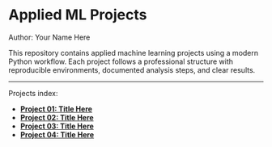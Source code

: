 # Applied ML Projects

Author: Your Name Here

This repository contains applied machine learning projects using a modern Python workflow.
Each project follows a professional structure with reproducible environments, documented analysis steps, and clear results.

--- 

Projects index:

- [**Project 01: Title Here**](project01/README.md)
- [**Project 02: Title Here**](project02/README.md)
- [**Project 03: Title Here**](project03/README.md)
- [**Project 04: Title Here**](project04/README.md)
